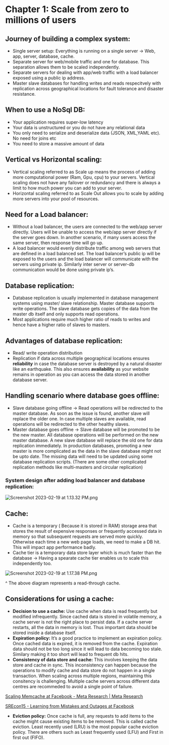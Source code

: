 # Chapter 1: Scale from zero to millions of users

## Journey of building a complex system:

- Single server setup: Everything is running on a single server → Web, app, server, database, cache.
- Separate server for web/mobile traffic and one for database. This separation allows them to be scaled independently.
- Separate servers for dealing with app/web traffic with a load balancer exposed using a public ip address.
- Master slave databases for handling writes and reads respecitvely with replication across geographical locations for fault tolerance and disaster resistance.

## When to use a NoSql DB:

- Your application requires super-low latency
- Your data is unstructured or you do not have any relational data
- You only need to serialize and deserialize data (JSON, XML,YAML etc). No need for joins etc
- You need to store a massive amount of data

## Vertical vs Horizontal scaling:

- Vertical scaling referred to as Scale up means the process of adding more computational power (Ram, Gpu, cpu) to your servers. Vertical scaling does not have any failover or redundancy and there is always a limit to how much power you can add to your server.
- Horizontal scaling referred to as Scale Out allows you to scale by adding more servers into your pool of resources.

## Need for a Load balancer:

- Without a load balancer, the users are connected to the web/app server directly. Users will be unable to access the web/app server directly if the server goes down. In another scenario, if many users access the same server, then response time will go up.
- A load balancer would evenly distribute traffic among web servers that are defined in a load balanced set. The load balancer’s public ip will be exposed to the users and the load balancer will communicate with the servers using private ip. Similarly inter server or server-db communication would be done using private ip’s.

## **Database replication:**

- Database replication is usually implemented in database management systems using master/ slave relationship. Master database supports write operations. The slave database gets copies of the data from the master db itself and only supports read operations.
- Most applications require much higher ratio of reads to writes and hence have a higher ratio of slaves to masters.

## Advantages of database replication:

- Read/ write operation distribution
- Replication if data across multiple geographical locations ensures **reliability** in case the database server is destroyed by a natural disaster like an earthquake. This also ensures **availability** as your website remains in operation as you can access the data stored in another database server.

## Handling scenario where database goes offline:

- Slave database going offline → Read operations will be redirected to the master database. As soon as the issue is found, another slave will replace the older one. In case multiple slaves are available, read operations will be redirected to the other healthy slaves.
- Master database goes offline → Slave database will be promoted to be the new master. All database operations will be performed on the new master database. A new slave database will replace the old one for data replication immediately. 
In production databases, promoting a new master is more complicated as the data in the slave database might not be upto date. The missing data will need to be updated using some database replication scripts.
(There are some other complicated replication methods like multi-masters and circular replication)

### System design after adding load balancer and database replication:

![Screenshot 2023-02-19 at 1.13.32 PM.png](Chapter%201%20Scale%20from%20zero%20to%20millions%20of%20users%20545610ef8e1749d580e015fa00d388b9/Screenshot_2023-02-19_at_1.13.32_PM.png)

## Cache:

- Cache is a temporary ( Because it is stored in RAM) storage area that stores the result of expensive responses or frequently accessed data in memory so that subsequent requests are served more quickly. Otherwise each time a new web page loads, we need to make a DB hit. This will impact app performance badly.
- Cache tier is a temporary data store layer which is much faster than the database → Having a spearate cache tier enables us to scale this independently too.

![Screenshot 2023-02-19 at 1.17.38 PM.png](Chapter%201%20Scale%20from%20zero%20to%20millions%20of%20users%20545610ef8e1749d580e015fa00d388b9/Screenshot_2023-02-19_at_1.17.38_PM.png)

^ The above diagram represents a read-through cache.

## Considerations for using a cache:

- **Decision to use a cache:** Use cache when data is read frequently but modified infrequently. Since cached data is stored in volatile memory, a cache server is not the right place to persist data. If a cache server restarts, all the data in memory is lost. Thus important data should be stored inside a database itself.
- **Expiration policy:** It’s a good practice to implement an expiration policy. Once cached data is expired, it is removed from the cache. Expiration data should not be too long since it will lead to data becoming too stale. Similary making it too short will lead to frequent db hits.
- **Consistency of data store and cache:** This involves keeping the data store and cache in sync. This inconsistency can happen because the operations to modify cache and data store do not happen in a single transaction. When scaling across multiple regions, maintaining this consitency is challenging. Multiple cache servers across different data centres are recommeded to avoid a single point of failure.

[Scaling Memcache at Facebook - Meta Research | Meta Research](https://research.facebook.com/publications/scaling-memcache-at-facebook/)

[SREcon15 - Learning from Mistakes and Outages at Facebook](https://www.youtube.com/watch?v=J_vcEaU21eI&t=9s)

- **Eviction policy:** Once cache is full, any requests to add items to the cache might cause existing items to be removed. This is called cache eviction. Least recently used (LRU) is the most popular cache eviction policy. There are others such as Least frequently used (LFU) and First in first out (FIFO).